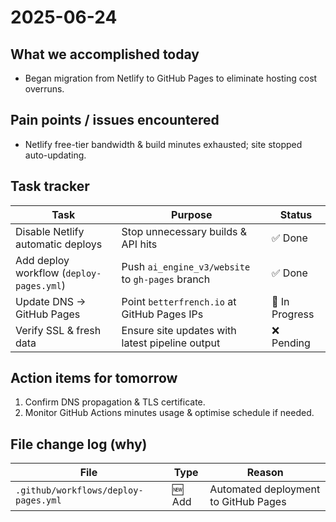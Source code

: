 # 2025-06-24

## What we accomplished today

* Began migration from Netlify to GitHub Pages to eliminate hosting cost overruns.

## Pain points / issues encountered

* Netlify free-tier bandwidth & build minutes exhausted; site stopped auto-updating.

## Task tracker

| Task | Purpose | Status |
|------|---------|--------|
| Disable Netlify automatic deploys | Stop unnecessary builds & API hits | ✅ Done |
| Add deploy workflow (`deploy-pages.yml`) | Push `ai_engine_v3/website` to `gh-pages` branch | ✅ Done |
| Update DNS → GitHub Pages | Point `betterfrench.io` at GitHub Pages IPs | 🚧 In Progress |
| Verify SSL & fresh data | Ensure site updates with latest pipeline output | ❌ Pending |

## Action items for tomorrow

1. Confirm DNS propagation & TLS certificate.
2. Monitor GitHub Actions minutes usage & optimise schedule if needed.

## File change log (why)

| File | Type | Reason |
|------|------|--------|
| `.github/workflows/deploy-pages.yml` | 🆕 Add | Automated deployment to GitHub Pages | 